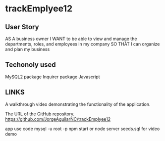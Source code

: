 # trackEmplyee12

## User Story

AS A business owner
I WANT to be able to view and manage the departments, roles, and employees in my company
SO THAT I can organize and plan my business

## Techonoly used

MySQL2 package
Inquirer package
Javascript

## LINKS

A walkthrough video demonstrating the functionality of the application.

The URL of the GitHub repository.
https://github.com/JorgeAguilarNC/trackEmplyee12

app use code
mysql -u root -p
npm start or node server
seeds.sql for video demo

